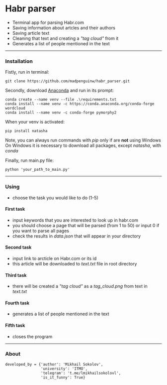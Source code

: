 # Habr parser
- Terminal app for parsing Habr.com
- Saving information about artcles and their authors
- Saving article text
- Cleaning that text and creating a *"tag cloud"* from it
- Generates a list of people mentioned in the text
---
### Installation
Fistly, run in terminal:
```
git clone https://github.com/madpenguinw/habr_parser.git
```
Secondly, download <a href=https://www.anaconda.com/products/distribution>Anaconda</a> and run in its prompt:
```
conda create --name venv --file .\requirements.txt
conda install --name venv -c https://conda.anaconda.org/conda-forge wordcloud
conda install --name venv -c conda-forge pymorphy2
```
When your venv is activated:
```
pip install natasha
```
Note, you can always run commands with *pip* only if are **not** using Windows
<br>On Windows it is necessary to download all packages, except *natasha*, with *conda*

Finally, run main.py file:
```
python 'your_path_to_main.py'
```
---
### Using
- choose the task you would like to do (1-5)
#### First task
- input keywords that you are interested to look up in habr.com
- you should choose a page that will be parsed (from 1 to 50) or input 0 if you want to parse all pages
- check the results in *data.json* that will appear in your directory 
#### Second task
- input link to arcticle on Habr.com or its id
- this article will be downloaded to *text.txt* file in root directory
#### Third task
- there will be created a *"tag cloud"* as a *tag_cloud.png* from text in *text.txt*
#### Fourth task
- generates a list of people mentioned in the text
#### Fifth task
- closes the program
---
### About
```
developed_by = {'author': 'Mikhail Sokolov',
                'university': 'ITMO',
                'telegram': 't.me/lmikhailsokolovl',
                'is_it_funny': True}
```
